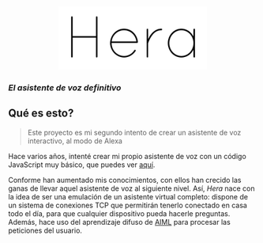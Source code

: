 <div style='text-align: center;' align='center'>
    <img style='max-width: 300px;' src='hera_logo.png'/>
</div>

### *El asistente de voz definitivo*

## Qué es esto?

> Este proyecto es mi segundo intento de crear un asistente de voz interactivo, al modo de Alexa

Hace varios años, intenté crear mi propio asistente de voz con un código JavaScript muy básico, que puedes ver <a href="https://github.com/danibt656/SpeechAssistant">aquí</a>.

Conforme han aumentado mis conocimientos, con ellos han crecido las ganas de llevar aquel asistente de voz al siguiente nivel. Así, *Hera* nace con la idea de ser una emulación de un asistente virtual completo: dispone de un sistema de conexiones TCP que permitirán tenerlo conectado en casa todo el día, para que cualquier dispositivo pueda hacerle preguntas. Además, hace uso del aprendizaje difuso de <a href="https://github.com/ArtificialIntelligenceToolkit/aiml">AIML</a> para procesar las peticiones del usuario.